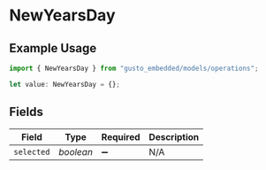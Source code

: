 # NewYearsDay

## Example Usage

```typescript
import { NewYearsDay } from "gusto_embedded/models/operations";

let value: NewYearsDay = {};
```

## Fields

| Field              | Type               | Required           | Description        |
| ------------------ | ------------------ | ------------------ | ------------------ |
| `selected`         | *boolean*          | :heavy_minus_sign: | N/A                |